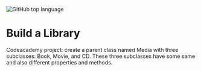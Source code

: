 ![GitHub top language](https://img.shields.io/github/languages/top/LittleBlueDot/JavaScript-Build-a-Library?color=green)

# Build a Library

Codeacademy project: create a parent class named Media with three subclasses: Book, Movie, and CD. These three subclasses have some same and also different properties and methods.
